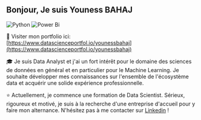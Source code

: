 ## Bonjour, Je suis Youness BAHAJ
![Python](https://img.shields.io/badge/python-3670A0?style=for-the-badge&logo=python&logoColor=ffdd54)
![Power Bi](https://img.shields.io/badge/power_bi-F2C811?style=for-the-badge&logo=powerbi&logoColor=black)

:scroll: Visiter mon portfolio ici: [https://www.datascienceportfol.io/younessbahaj](https://www.datascienceportfol.io/younessbahaj)

:mortar_board: Je suis Data Analyst et j'ai un fort intérêt pour le domaine des sciences de données en général et en particulier pour le Machine Learning. Je souhaite développer mes connaissances sur l'ensemble de l'écosystème data et acquérir une solide expérience professionnelle. 

:star: Actuellement, je commence une formation de Data Scientist. Sérieux, rigoureux et motivé, je suis à la recherche d'une entreprise d'accueil pour y faire mon alternance. N'hésitez pas à me contacter sur [Linkedin](www.linkedin.com/in/younessbahaj) !

